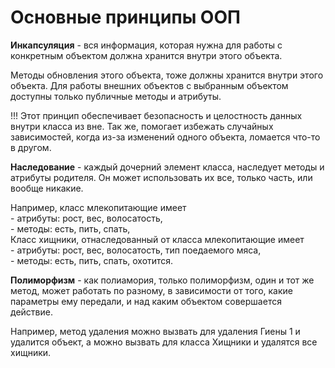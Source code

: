 # Основные принципы ООП

**Инкапсуляция** - вся информация, которая нужна для работы с конкретным объектом должна хранится внутри этого объекта.

Методы обновления этого объекта, тоже должны хранится внутри этого объекта. Для работы внешних объектов с выбранным объектом доступны только публичные методы и атрибуты.

!!! Этот принцип обеспечивает безопасность и целостность данных внутри класса из вне. Так же, помогает избежать случайных зависимостей, когда из-за изменений одного объекта, ломается что-то в другом.&#x20;



**Наследование** - каждый дочерний элемент класса, наследует методы и атрибуты родителя. Он может использовать их все, только часть, или вообще никакие.

Например, класс млекопитающие имеет\
\- атрибуты: рост, вес, волосатость,\
\- методы: есть, пить, спать,\
Класс хищники, отнаследованный от класса млекопитающие имеет\
\- атрибуты: рост, вес, волосатость, тип поедаемого мяса,\
\- методы: есть, пить, спать, охотится.



**Полиморфизм** - как полиамория, только полиморфизм, один и тот же метод, может работать по разному, в зависимости от того, какие параметры ему передали, и над каким объектом совершается действие.

Например, метод удаления можно вызвать для удаления Гиены 1 и удалится объект, а можно вызвать для класса Хищники и удалятся все хищники.

